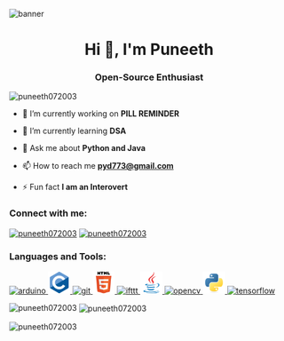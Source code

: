 ![banner](https://user-images.githubusercontent.com/119479391/212790098-befde240-7b52-4252-8d87-43e0495d0ad9.jpg)
<h1 align="center">Hi 👋, I'm Puneeth</h1>
<h3 align="center">Open-Source Enthusiast</h3>

<p align="left"> <img src="https://komarev.com/ghpvc/?username=puneeth072003&label=Profile%20views&color=0e75b6&style=flat" alt="puneeth072003" /> </p>

- 🔭 I’m currently working on **PILL REMINDER**

- 🌱 I’m currently learning **DSA**

- 💬 Ask me about **Python and Java**

- 📫 How to reach me **pyd773@gmail.com**

- ⚡ Fun fact **I am an Interovert**

<h3 align="left">Connect with me:</h3>
<p align="left">
<a href="https://twitter.com/puneeth072003" target="blank"><img align="center" src="https://raw.githubusercontent.com/rahuldkjain/github-profile-readme-generator/master/src/images/icons/Social/twitter.svg" alt="puneeth072003" height="30" width="40" /></a>
<a href="https://linkedin.com/in/puneeth072003" target="blank"><img align="center" src="https://raw.githubusercontent.com/rahuldkjain/github-profile-readme-generator/master/src/images/icons/Social/linked-in-alt.svg" alt="puneeth072003" height="30" width="40" /></a>
</p>

<h3 align="left">Languages and Tools:</h3>
<p align="left"> <a href="https://www.arduino.cc/" target="_blank" rel="noreferrer"> <img src="https://cdn.worldvectorlogo.com/logos/arduino-1.svg" alt="arduino" width="40" height="40"/> </a> <a href="https://www.cprogramming.com/" target="_blank" rel="noreferrer"> <img src="https://raw.githubusercontent.com/devicons/devicon/master/icons/c/c-original.svg" alt="c" width="40" height="40"/> </a> <a href="https://git-scm.com/" target="_blank" rel="noreferrer"> <img src="https://www.vectorlogo.zone/logos/git-scm/git-scm-icon.svg" alt="git" width="40" height="40"/> </a> <a href="https://www.w3.org/html/" target="_blank" rel="noreferrer"> <img src="https://raw.githubusercontent.com/devicons/devicon/master/icons/html5/html5-original-wordmark.svg" alt="html5" width="40" height="40"/> </a> <a href="https://ifttt.com/" target="_blank" rel="noreferrer"> <img src="https://www.vectorlogo.zone/logos/ifttt/ifttt-ar21.svg" alt="ifttt" width="40" height="40"/> </a> <a href="https://www.java.com" target="_blank" rel="noreferrer"> <img src="https://raw.githubusercontent.com/devicons/devicon/master/icons/java/java-original.svg" alt="java" width="40" height="40"/> </a> <a href="https://opencv.org/" target="_blank" rel="noreferrer"> <img src="https://www.vectorlogo.zone/logos/opencv/opencv-icon.svg" alt="opencv" width="40" height="40"/> </a> <a href="https://www.python.org" target="_blank" rel="noreferrer"> <img src="https://raw.githubusercontent.com/devicons/devicon/master/icons/python/python-original.svg" alt="python" width="40" height="40"/> </a> <a href="https://www.tensorflow.org" target="_blank" rel="noreferrer"> <img src="https://www.vectorlogo.zone/logos/tensorflow/tensorflow-icon.svg" alt="tensorflow" width="40" height="40"/> </a> </p>

<p><img align="left" src="https://github-readme-stats.vercel.app/api/top-langs?username=puneeth072003&show_icons=true&locale=en&layout=compact" alt="puneeth072003" /></p>


<p>&nbsp;<img align="center" src="https://github-readme-stats.vercel.app/api?username=puneeth072003&show_icons=true&locale=en" alt="puneeth072003" /></p>


<p><img align="center" src="https://github-readme-streak-stats.herokuapp.com/?user=puneeth072003&" alt="puneeth072003" /></p>

